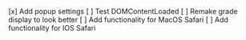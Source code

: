 [x] Add popup settings
[ ] Test DOMContentLoaded
[ ] Remake grade display to look better
[ ] Add functionality for MacOS Safari
[ ] Add functionality for IOS Safari